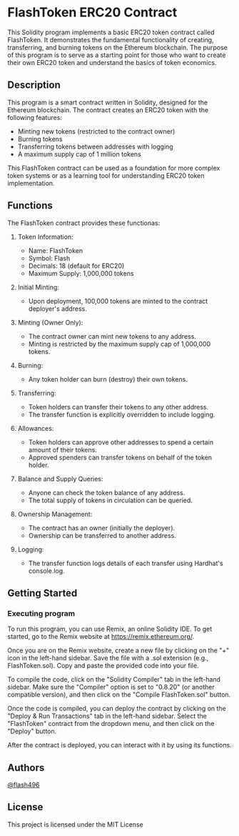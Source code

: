 # FlashToken ERC20 Contract

This Solidity program implements a basic ERC20 token contract called FlashToken. It demonstrates the fundamental functionality of creating, transferring, and burning tokens on the Ethereum blockchain. The purpose of this program is to serve as a starting point for those who want to create their own ERC20 token and understand the basics of token economics.

## Description

This program is a smart contract written in Solidity, designed for the Ethereum blockchain. The contract creates an ERC20 token with the following features:
- Minting new tokens (restricted to the contract owner)
- Burning tokens
- Transferring tokens between addresses with logging
- A maximum supply cap of 1 million tokens

This FlashToken contract can be used as a foundation for more complex token systems or as a learning tool for understanding ERC20 token implementation.

## Functions

The FlashToken contract provides these functionas:

1. Token Information:
   - Name: FlashToken
   - Symbol: Flash
   - Decimals: 18 (default for ERC20)
   - Maximum Supply: 1,000,000 tokens

2. Initial Minting:
   - Upon deployment, 100,000 tokens are minted to the contract deployer's address.

3. Minting (Owner Only):
   - The contract owner can mint new tokens to any address.
   - Minting is restricted by the maximum supply cap of 1,000,000 tokens.

4. Burning:
   - Any token holder can burn (destroy) their own tokens.

5. Transferring:
   - Token holders can transfer their tokens to any other address.
   - The transfer function is explicitly overridden to include logging.

6. Allowances:
   - Token holders can approve other addresses to spend a certain amount of their tokens.
   - Approved spenders can transfer tokens on behalf of the token holder.

7. Balance and Supply Queries:
   - Anyone can check the token balance of any address.
   - The total supply of tokens in circulation can be queried.

8. Ownership Management:
   - The contract has an owner (initially the deployer).
   - Ownership can be transferred to another address.

9. Logging:
   - The transfer function logs details of each transfer using Hardhat's console.log.


## Getting Started

### Executing program

To run this program, you can use Remix, an online Solidity IDE. To get started, go to the Remix website at https://remix.ethereum.org/.

Once you are on the Remix website, create a new file by clicking on the "+" icon in the left-hand sidebar. Save the file with a .sol extension (e.g., FlashToken.sol). Copy and paste the provided code into your file.

To compile the code, click on the "Solidity Compiler" tab in the left-hand sidebar. Make sure the "Compiler" option is set to "0.8.20" (or another compatible version), and then click on the "Compile FlashToken.sol" button.

Once the code is compiled, you can deploy the contract by clicking on the "Deploy & Run Transactions" tab in the left-hand sidebar. Select the "FlashToken" contract from the dropdown menu, and then click on the "Deploy" button.

After the contract is deployed, you can interact with it by using its functions.


## Authors

[@flash496](https://github.com/Flash496)

## License

This project is licensed under the MIT License
